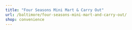 ```yaml
---
title: "Four Seasons Mini Mart & Carry Out"
url: /baltimore/four-seasons-mini-mart-and-carry-out/
shop: convenience
---
```

